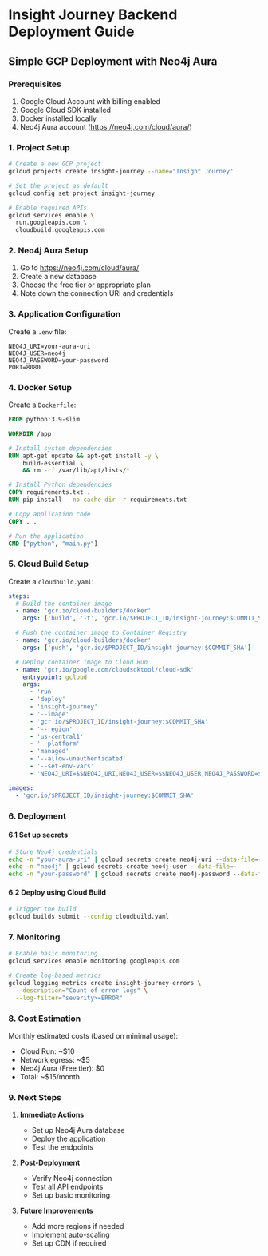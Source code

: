 # Insight Journey Backend Deployment Guide

## Simple GCP Deployment with Neo4j Aura

### Prerequisites
1. Google Cloud Account with billing enabled
2. Google Cloud SDK installed
3. Docker installed locally
4. Neo4j Aura account (https://neo4j.com/cloud/aura/)

### 1. Project Setup

```bash
# Create a new GCP project
gcloud projects create insight-journey --name="Insight Journey"

# Set the project as default
gcloud config set project insight-journey

# Enable required APIs
gcloud services enable \
  run.googleapis.com \
  cloudbuild.googleapis.com
```

### 2. Neo4j Aura Setup

1. Go to https://neo4j.com/cloud/aura/
2. Create a new database
3. Choose the free tier or appropriate plan
4. Note down the connection URI and credentials

### 3. Application Configuration

Create a `.env` file:
```env
NEO4J_URI=your-aura-uri
NEO4J_USER=neo4j
NEO4J_PASSWORD=your-password
PORT=8080
```

### 4. Docker Setup

Create a `Dockerfile`:
```dockerfile
FROM python:3.9-slim

WORKDIR /app

# Install system dependencies
RUN apt-get update && apt-get install -y \
    build-essential \
    && rm -rf /var/lib/apt/lists/*

# Install Python dependencies
COPY requirements.txt .
RUN pip install --no-cache-dir -r requirements.txt

# Copy application code
COPY . .

# Run the application
CMD ["python", "main.py"]
```

### 5. Cloud Build Setup

Create a `cloudbuild.yaml`:
```yaml
steps:
  # Build the container image
  - name: 'gcr.io/cloud-builders/docker'
    args: ['build', '-t', 'gcr.io/$PROJECT_ID/insight-journey:$COMMIT_SHA', '.']

  # Push the container image to Container Registry
  - name: 'gcr.io/cloud-builders/docker'
    args: ['push', 'gcr.io/$PROJECT_ID/insight-journey:$COMMIT_SHA']

  # Deploy container image to Cloud Run
  - name: 'gcr.io/google.com/cloudsdktool/cloud-sdk'
    entrypoint: gcloud
    args:
      - 'run'
      - 'deploy'
      - 'insight-journey'
      - '--image'
      - 'gcr.io/$PROJECT_ID/insight-journey:$COMMIT_SHA'
      - '--region'
      - 'us-central1'
      - '--platform'
      - 'managed'
      - '--allow-unauthenticated'
      - '--set-env-vars'
      - 'NEO4J_URI=$$NEO4J_URI,NEO4J_USER=$$NEO4J_USER,NEO4J_PASSWORD=$$NEO4J_PASSWORD'

images:
  - 'gcr.io/$PROJECT_ID/insight-journey:$COMMIT_SHA'
```

### 6. Deployment

#### 6.1 Set up secrets
```bash
# Store Neo4j credentials
echo -n "your-aura-uri" | gcloud secrets create neo4j-uri --data-file=-
echo -n "neo4j" | gcloud secrets create neo4j-user --data-file=-
echo -n "your-password" | gcloud secrets create neo4j-password --data-file=-
```

#### 6.2 Deploy using Cloud Build
```bash
# Trigger the build
gcloud builds submit --config cloudbuild.yaml
```

### 7. Monitoring

```bash
# Enable basic monitoring
gcloud services enable monitoring.googleapis.com

# Create log-based metrics
gcloud logging metrics create insight-journey-errors \
  --description="Count of error logs" \
  --log-filter="severity>=ERROR"
```

### 8. Cost Estimation

Monthly estimated costs (based on minimal usage):
- Cloud Run: ~$10
- Network egress: ~$5
- Neo4j Aura (Free tier): $0
- Total: ~$15/month

### 9. Next Steps

1. **Immediate Actions**
   - Set up Neo4j Aura database
   - Deploy the application
   - Test the endpoints

2. **Post-Deployment**
   - Verify Neo4j connection
   - Test all API endpoints
   - Set up basic monitoring

3. **Future Improvements**
   - Add more regions if needed
   - Implement auto-scaling
   - Set up CDN if required 
